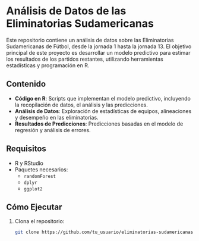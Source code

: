 # Análisis de Datos de las Eliminatorias Sudamericanas

Este repositorio contiene un análisis de datos sobre las Eliminatorias Sudamericanas de Fútbol, desde la jornada 1 hasta la jornada 13. El objetivo principal de este proyecto es desarrollar un modelo predictivo para estimar los resultados de los partidos restantes, utilizando herramientas estadísticas y programación en R.

## Contenido

- **Código en R**: Scripts que implementan el modelo predictivo, incluyendo la recopilación de datos, el análisis y las predicciones.
- **Análisis de Datos**: Exploración de estadísticas de equipos, alineaciones y desempeño en las eliminatorias.
- **Resultados de Predicciones**: Predicciones basadas en el modelo de regresión y análisis de errores.

## Requisitos

- R y RStudio
- Paquetes necesarios:
  - `randomForest`
  - `dplyr`
  - `ggplot2`

## Cómo Ejecutar

1. Clona el repositorio:
   ```bash
   git clone https://github.com/tu_usuario/eliminatorias-sudamericanas.git
